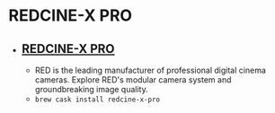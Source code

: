 # REDCINE-X PRO
- [REDCINE-X PRO](https://www.red.com/)
  - 
  - RED is the leading manufacturer of professional digital cinema cameras. Explore RED's modular camera system and groundbreaking image quality.
  - `brew cask install redcine-x-pro`
